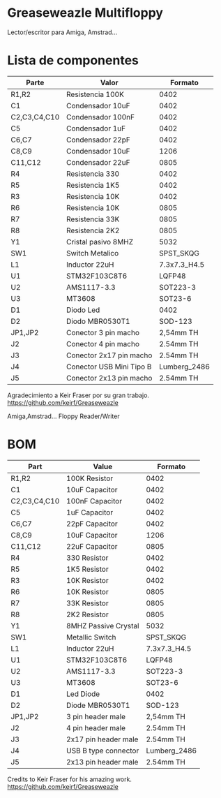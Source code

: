 # Greaseweazle Multifloppy
Lector/escritor para Amiga, Amstrad...	


# Lista de componentes

 Parte                    | Valor                            | Formato           |
| ----------------------- | -------------------------------- | ------------------|   
| R1,R2                   | Resistencia 100K                 | 0402              |
| C1                      | Condensador 10uF                 | 0402              |
| C2,C3,C4,C10            | Condensador 100nF                | 0402              |
| C5                      | Condensador 1uF                  | 0402              |
| C6,C7                   | Condensador 22pF                 | 0402              |
| C8,C9                   | Condensador 10uF                 | 1206              |
| C11,C12                 | Condensador 22uF                 | 0805              |
| R4                      | Resistencia 330                  | 0402              |
| R5                      | Resistencia 1K5                  | 0402              |
| R3                      | Resistencia 10K                  | 0402              |
| R6                      | Resistencia 10K                  | 0805              |
| R7                      | Resistencia 33K                  | 0805              |
| R8                      | Resistencia 2K2                  | 0805              |
| Y1                      | Cristal pasivo 8MHZ              | 5032              |
| SW1                     | Switch Metalico                  | SPST_SKQG         |
| L1                      | Inductor 22uH                    | 7.3x7.3_H4.5      |
| U1                      | STM32F103C8T6                    | LQFP48            |
| U2                      | AMS1117-3.3                      | SOT223-3          |
| U3                      | MT3608                           | SOT23-6           |
| D1                      | Diodo Led                        | 0402              |
| D2                      | Diodo MBR0530T1                  | SOD-123           |
| JP1,JP2                 | Conector 3 pin macho             | 2,54mm TH         |
| J2                      | Conector 4 pin macho             | 2.54mm TH         |
| J3                      | Conector 2x17 pin macho          | 2.54mm TH         |
| J4                      | Conector USB Mini Tipo B         | Lumberg_2486      |
| J5                      | Conector 2x13 pin macho          | 2.54mm TH         |


Agradecimiento a Keir Fraser por su gran trabajo.
https://github.com/keirf/Greaseweazle

Amiga,Amstrad... Floppy Reader/Writer


# BOM

| Part                    | Value                            | Formato           |
| ----------------------- | -------------------------------- | ------------------|   
| R1,R2                   | 100K Resistor                    | 0402              |
| C1                      | 10uF Capacitor                   | 0402              |
| C2,C3,C4,C10            | 100nF Capacitor                  | 0402              |
| C5                      | 1uF Capacitor                    | 0402              |
| C6,C7                   | 22pF Capacitor                   | 0402              |
| C8,C9                   | 10uF Capacitor                   | 1206              |
| C11,C12                 | 22uF Capacitor                   | 0805              |
| R4                      | 330 Resistor                     | 0402              |
| R5                      | 1K5 Resistor                     | 0402              |
| R3                      | 10K Resistor                     | 0402              |
| R6                      | 10K Resistor                     | 0805              |
| R7                      | 33K Resistor                     | 0805              |
| R8                      | 2K2 Resistor                     | 0805              |
| Y1                      | 8MHZ Passive Crystal             | 5032              |
| SW1                     | Metallic Switch                  | SPST_SKQG         |
| L1                      | Inductor 22uH                    | 7.3x7.3_H4.5      |
| U1                      | STM32F103C8T6                    | LQFP48            |
| U2                      | AMS1117-3.3                      | SOT223-3          |
| U3                      | MT3608                           | SOT23-6           |
| D1                      | Led Diode                        | 0402              |
| D2                      | Diode MBR0530T1                  | SOD-123           |
| JP1,JP2                 | 3 pin header male                | 2,54mm TH         |
| J2                      | 4 pin header male                | 2.54mm TH         |
| J3                      | 2x17 pin header male             | 2.54mm TH         |
| J4                      | USB B type connector             | Lumberg_2486      |
| J5                      | 2x13 pin header male             | 2.54mm TH         |

Credits to Keir Fraser for his amazing work.
https://github.com/keirf/Greaseweazle

